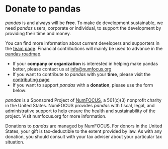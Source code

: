 # Donate to pandas

_pandas_ is and always will be **free**. To make de development sustainable, we need _pandas_ users, corporate
or individual, to support the development by providing their time and money.

You can find more information about current developers and supporters in the [team page](community/team.html).
Financial contributions will mainly be used to advance in the [pandas roadmap](community/roadmap.html).

- If your **company or organization** is interested in helping make pandas better, please contact us at [info@numfocus.org](mailto:info@numfocus.org)
- If you want to contribute to _pandas_ with your **time**, please visit the [contributing page](community/contributing.html)
- If you want to support _pandas_ with a **donation**, please use the form below:


<div id="salsalabs-donate-container">
</div>
<script type="text/javascript"
        src="https://default.salsalabs.org/api/widget/template/4ba4e328-1855-47c8-9a89-63e4757d2151/?tId=salsalabs-donate-container">
</script>

_pandas_ is a Sponsored Project of [NumFOCUS](https://numfocus.org/), a 501(c)(3) nonprofit charity in the United States.
NumFOCUS provides _pandas_ with fiscal, legal, and administrative support to help ensure the
health and sustainability of the project. Visit numfocus.org for more information.

Donations to _pandas_ are managed by NumFOCUS. For donors in the United States, your gift is tax-deductible
to the extent provided by law. As with any donation, you should consult with your tax adviser about your particular tax situation.
